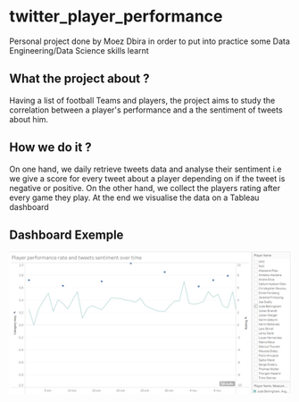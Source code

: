 # twitter_player_performance
Personal project done by Moez Dbira in order to put into practice some Data Engineering/Data Science skills learnt

## What the project about ? 
Having a list of football Teams and players, the project aims to study the correlation between a player's performance and a the sentiment of tweets about him.

## How we do it ? 
On one hand, we daily retrieve tweets data and analyse their sentiment i.e we give a score for every tweet about a player depending on if the tweet is negative or positive.
On the other hand, we collect the players rating after every game they play.
At the end we visualise the data on a Tableau dashboard

## Dashboard Exemple
![](imgs/jude.png "Jude Bellingham Example")